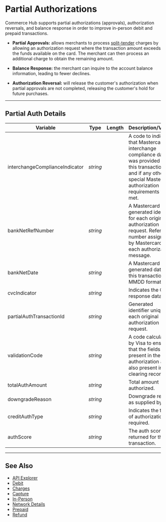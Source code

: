 # Partial Authorizations

Commerce Hub supports partial authorizations (approvals), authorization reversals, and balance response in order to improve in-person debit and prepaid transactions.

- **Partial Approvals:** allows merchants to process [split-tender](path=?docs/Resources/Guides/Split-Tender.md) charges by allowing an authorization request where the transaction amount exceeds the funds available on the card. The merchant can then process an additional charge to obtain the remaining amount.

- **Balance Response:** the merchant can inquire to the account balance information, leading to fewer declines.

- **Authorization Reversal:** will release the customer's authorization when partial approvals are not completed, releasing the customer's hold for future purchases.

---



## Partial Auth Details

| Variable | Type | Length | Description/Values |
| -------- | -- | ------------ | ------------------ |
| interchangeComplianceIndicator | *string* | | A code to indicate that Mastercard interchange compliance data was provided for this transaction, and if any other special Mastercard authorization requirements were met. |
| bankNetRefNumber | *string* | | A Mastercard generated identifier for each original authorization request. Reference number assigned by Mastercard to each authorization message.|
| bankNetDate | *string* | | A Mastercard generated date for this transaction. MMDD format. |
| cvcIndicator | *string* | | Indicates the CVC response data. |
| partialAuthTransactionId | *string* | | Generated identifier unique for each original authorization request. |
| validationCode | *string* | | A code calculated by Visa to ensure that the fields present in the authorization are also present in the clearing record. |
| totalAuthAmount | *string* | | Total amount authorized. |
| downgradeReason | *string* | | Downgrade reason as supplied by Visa. |
| creditAuthType | *string* | | Indicates the type of authorization required. |
| authScore | *string* | | The auth score returned for the transaction. |
 


---


## See Also

- [API Explorer](../api/?type=post&path=/payments/v1/charges)
- [Debit](?path=docs/In-Person/Debit/Smart-Routing.md)
- [Charges](?path=docs/Resources/API-Documents/Payments/Charges.md)
- [Capture](?path=docs/Resources/API-Documents/Payments/Capture.md)
- [In-Person](?path=docs/Getting-Started/Getting-Started-InPerson.md)
- [Network Details](?path=docs/Resources/Master-Data/Network-Details.md)
- [Prepaid](?path=docs/Resources/Guides/Payment-Sources/Gift-Card.md)
- [Refund](?path=docs/Resources/API-Documents/Payments/Refund.md)
